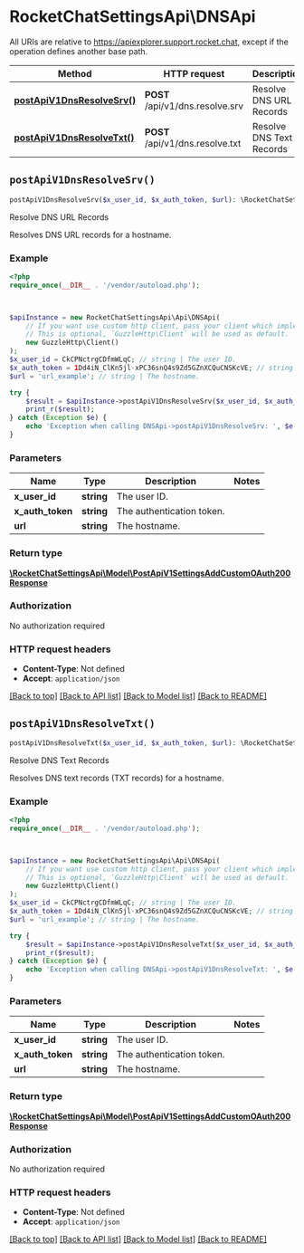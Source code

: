 # RocketChatSettingsApi\DNSApi

All URIs are relative to https://apiexplorer.support.rocket.chat, except if the operation defines another base path.

| Method | HTTP request | Description |
| ------------- | ------------- | ------------- |
| [**postApiV1DnsResolveSrv()**](DNSApi.md#postApiV1DnsResolveSrv) | **POST** /api/v1/dns.resolve.srv | Resolve DNS URL Records |
| [**postApiV1DnsResolveTxt()**](DNSApi.md#postApiV1DnsResolveTxt) | **POST** /api/v1/dns.resolve.txt | Resolve DNS Text Records |


## `postApiV1DnsResolveSrv()`

```php
postApiV1DnsResolveSrv($x_user_id, $x_auth_token, $url): \RocketChatSettingsApi\Model\PostApiV1SettingsAddCustomOAuth200Response
```

Resolve DNS URL Records

Resolves DNS URL records for a hostname.

### Example

```php
<?php
require_once(__DIR__ . '/vendor/autoload.php');



$apiInstance = new RocketChatSettingsApi\Api\DNSApi(
    // If you want use custom http client, pass your client which implements `GuzzleHttp\ClientInterface`.
    // This is optional, `GuzzleHttp\Client` will be used as default.
    new GuzzleHttp\Client()
);
$x_user_id = CkCPNctrgCDfmWLqC; // string | The user ID.
$x_auth_token = 1Dd4iN_ClKn5jl-xPC36snQ4s9Zd5GZnXCQuCNSKcVE; // string | The authentication token.
$url = 'url_example'; // string | The hostname.

try {
    $result = $apiInstance->postApiV1DnsResolveSrv($x_user_id, $x_auth_token, $url);
    print_r($result);
} catch (Exception $e) {
    echo 'Exception when calling DNSApi->postApiV1DnsResolveSrv: ', $e->getMessage(), PHP_EOL;
}
```

### Parameters

| Name | Type | Description  | Notes |
| ------------- | ------------- | ------------- | ------------- |
| **x_user_id** | **string**| The user ID. | |
| **x_auth_token** | **string**| The authentication token. | |
| **url** | **string**| The hostname. | |

### Return type

[**\RocketChatSettingsApi\Model\PostApiV1SettingsAddCustomOAuth200Response**](../Model/PostApiV1SettingsAddCustomOAuth200Response.md)

### Authorization

No authorization required

### HTTP request headers

- **Content-Type**: Not defined
- **Accept**: `application/json`

[[Back to top]](#) [[Back to API list]](../../README.md#endpoints)
[[Back to Model list]](../../README.md#models)
[[Back to README]](../../README.md)

## `postApiV1DnsResolveTxt()`

```php
postApiV1DnsResolveTxt($x_user_id, $x_auth_token, $url): \RocketChatSettingsApi\Model\PostApiV1SettingsAddCustomOAuth200Response
```

Resolve DNS Text Records

Resolves DNS text records (TXT records) for a hostname.

### Example

```php
<?php
require_once(__DIR__ . '/vendor/autoload.php');



$apiInstance = new RocketChatSettingsApi\Api\DNSApi(
    // If you want use custom http client, pass your client which implements `GuzzleHttp\ClientInterface`.
    // This is optional, `GuzzleHttp\Client` will be used as default.
    new GuzzleHttp\Client()
);
$x_user_id = CkCPNctrgCDfmWLqC; // string | The user ID.
$x_auth_token = 1Dd4iN_ClKn5jl-xPC36snQ4s9Zd5GZnXCQuCNSKcVE; // string | The authentication token.
$url = 'url_example'; // string | The hostname.

try {
    $result = $apiInstance->postApiV1DnsResolveTxt($x_user_id, $x_auth_token, $url);
    print_r($result);
} catch (Exception $e) {
    echo 'Exception when calling DNSApi->postApiV1DnsResolveTxt: ', $e->getMessage(), PHP_EOL;
}
```

### Parameters

| Name | Type | Description  | Notes |
| ------------- | ------------- | ------------- | ------------- |
| **x_user_id** | **string**| The user ID. | |
| **x_auth_token** | **string**| The authentication token. | |
| **url** | **string**| The hostname. | |

### Return type

[**\RocketChatSettingsApi\Model\PostApiV1SettingsAddCustomOAuth200Response**](../Model/PostApiV1SettingsAddCustomOAuth200Response.md)

### Authorization

No authorization required

### HTTP request headers

- **Content-Type**: Not defined
- **Accept**: `application/json`

[[Back to top]](#) [[Back to API list]](../../README.md#endpoints)
[[Back to Model list]](../../README.md#models)
[[Back to README]](../../README.md)
